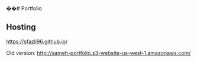 ��# Portfolio

## Hosting
https://sfazli96.github.io/ 


Old version: 
http://sameh-portfolio.s3-website-us-west-1.amazonaws.com/ 
